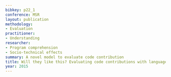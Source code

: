 ```yaml
---
bibkey: p22_1
conference: MSR
layout: publication
methodology:
- Evaluation
practitioner:
- Understanding
researcher:
- Program comprehension
- Socio-technical effects
summary: A novel model to evaluate code contribution
title: Will they like this? Evaluating code contributions with language models
year: 2015
---
```

